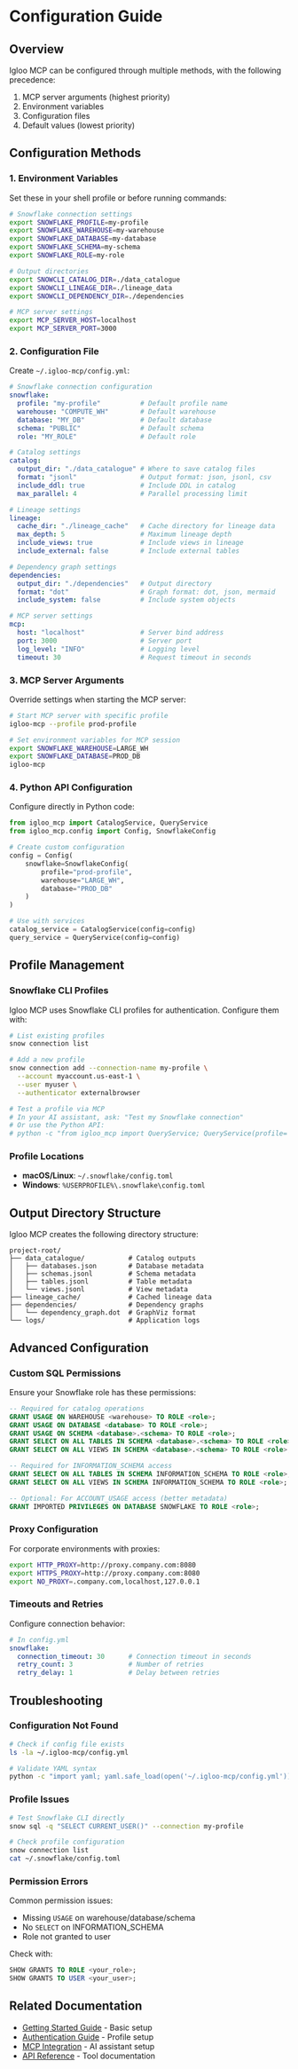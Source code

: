  # Configuration Guide
 
 ## Overview
 
 Igloo MCP can be configured through multiple methods, with the following precedence:
 1. MCP server arguments (highest priority)
 2. Environment variables
 3. Configuration files
 4. Default values (lowest priority)
 
 ## Configuration Methods
 
 ### 1. Environment Variables
 
 Set these in your shell profile or before running commands:
 
 ```bash
 # Snowflake connection settings
 export SNOWFLAKE_PROFILE=my-profile
 export SNOWFLAKE_WAREHOUSE=my-warehouse
 export SNOWFLAKE_DATABASE=my-database
 export SNOWFLAKE_SCHEMA=my-schema
 export SNOWFLAKE_ROLE=my-role
 
 # Output directories
 export SNOWCLI_CATALOG_DIR=./data_catalogue
 export SNOWCLI_LINEAGE_DIR=./lineage_data
 export SNOWCLI_DEPENDENCY_DIR=./dependencies
 
 # MCP server settings
 export MCP_SERVER_HOST=localhost
 export MCP_SERVER_PORT=3000
 ```
 
 ### 2. Configuration File
 
 Create `~/.igloo-mcp/config.yml`:
 
 ```yaml
 # Snowflake connection configuration
 snowflake:
   profile: "my-profile"          # Default profile name
   warehouse: "COMPUTE_WH"        # Default warehouse
   database: "MY_DB"              # Default database
   schema: "PUBLIC"               # Default schema
   role: "MY_ROLE"                # Default role
 
 # Catalog settings
 catalog:
   output_dir: "./data_catalogue" # Where to save catalog files
   format: "jsonl"                # Output format: json, jsonl, csv
   include_ddl: true              # Include DDL in catalog
   max_parallel: 4                # Parallel processing limit
 
 # Lineage settings
 lineage:
   cache_dir: "./lineage_cache"   # Cache directory for lineage data
   max_depth: 5                   # Maximum lineage depth
   include_views: true            # Include views in lineage
   include_external: false        # Include external tables
 
 # Dependency graph settings
 dependencies:
   output_dir: "./dependencies"   # Output directory
   format: "dot"                  # Graph format: dot, json, mermaid
   include_system: false          # Include system objects
 
 # MCP server settings
 mcp:
   host: "localhost"              # Server bind address
   port: 3000                     # Server port
   log_level: "INFO"              # Logging level
   timeout: 30                    # Request timeout in seconds
 ```
 
 ### 3. MCP Server Arguments
 
 Override settings when starting the MCP server:
 
 ```bash
 # Start MCP server with specific profile
 igloo-mcp --profile prod-profile
 
 # Set environment variables for MCP session
 export SNOWFLAKE_WAREHOUSE=LARGE_WH
 export SNOWFLAKE_DATABASE=PROD_DB
 igloo-mcp
 ```
 
 ### 4. Python API Configuration
 
 Configure directly in Python code:
 
 ```python
 from igloo_mcp import CatalogService, QueryService
from igloo_mcp.config import Config, SnowflakeConfig
 
 # Create custom configuration
 config = Config(
     snowflake=SnowflakeConfig(
         profile="prod-profile",
         warehouse="LARGE_WH",
         database="PROD_DB"
     )
 )
 
 # Use with services
 catalog_service = CatalogService(config=config)
 query_service = QueryService(config=config)
 ```
 
 ## Profile Management
 
 ### Snowflake CLI Profiles
 
 Igloo MCP uses Snowflake CLI profiles for authentication. Configure them with:
 
 ```bash
 # List existing profiles
 snow connection list
 
 # Add a new profile
 snow connection add --connection-name my-profile \
   --account myaccount.us-east-1 \
   --user myuser \
   --authenticator externalbrowser
 
 # Test a profile via MCP
 # In your AI assistant, ask: "Test my Snowflake connection"
 # Or use the Python API:
 # python -c "from igloo_mcp import QueryService; QueryService(profile='my-profile')"
 ```
 
 ### Profile Locations
 
 - **macOS/Linux**: `~/.snowflake/config.toml`
 - **Windows**: `%USERPROFILE%\.snowflake\config.toml`
 
 ## Output Directory Structure
 
 Igloo MCP creates the following directory structure:
 
 ```
 project-root/
 ├── data_catalogue/           # Catalog outputs
 │   ├── databases.json        # Database metadata
 │   ├── schemas.jsonl         # Schema metadata
 │   ├── tables.jsonl          # Table metadata
 │   └── views.jsonl           # View metadata
 ├── lineage_cache/            # Cached lineage data
 ├── dependencies/             # Dependency graphs
 │   └── dependency_graph.dot  # GraphViz format
 └── logs/                     # Application logs
 ```
 
 ## Advanced Configuration
 
 ### Custom SQL Permissions
 
 Ensure your Snowflake role has these permissions:
 
 ```sql
 -- Required for catalog operations
 GRANT USAGE ON WAREHOUSE <warehouse> TO ROLE <role>;
 GRANT USAGE ON DATABASE <database> TO ROLE <role>;
 GRANT USAGE ON SCHEMA <database>.<schema> TO ROLE <role>;
 GRANT SELECT ON ALL TABLES IN SCHEMA <database>.<schema> TO ROLE <role>;
 GRANT SELECT ON ALL VIEWS IN SCHEMA <database>.<schema> TO ROLE <role>;
 
 -- Required for INFORMATION_SCHEMA access
 GRANT SELECT ON ALL TABLES IN SCHEMA INFORMATION_SCHEMA TO ROLE <role>;
 GRANT SELECT ON ALL VIEWS IN SCHEMA INFORMATION_SCHEMA TO ROLE <role>;
 
 -- Optional: For ACCOUNT_USAGE access (better metadata)
 GRANT IMPORTED PRIVILEGES ON DATABASE SNOWFLAKE TO ROLE <role>;
 ```
 
 ### Proxy Configuration
 
 For corporate environments with proxies:
 
 ```bash
 export HTTP_PROXY=http://proxy.company.com:8080
 export HTTPS_PROXY=http://proxy.company.com:8080
 export NO_PROXY=.company.com,localhost,127.0.0.1
 ```
 
 ### Timeouts and Retries
 
 Configure connection behavior:
 
 ```yaml
 # In config.yml
 snowflake:
   connection_timeout: 30      # Connection timeout in seconds
   retry_count: 3              # Number of retries
   retry_delay: 1              # Delay between retries
 ```
 
 ## Troubleshooting
 
 ### Configuration Not Found
 
 ```bash
 # Check if config file exists
 ls -la ~/.igloo-mcp/config.yml
 
 # Validate YAML syntax
 python -c "import yaml; yaml.safe_load(open('~/.igloo-mcp/config.yml'))"
 ```
 
 ### Profile Issues
 
 ```bash
 # Test Snowflake CLI directly
 snow sql -q "SELECT CURRENT_USER()" --connection my-profile
 
 # Check profile configuration
 snow connection list
 cat ~/.snowflake/config.toml
 ```
 
 ### Permission Errors
 
 Common permission issues:
 - Missing `USAGE` on warehouse/database/schema
 - No `SELECT` on INFORMATION_SCHEMA
 - Role not granted to user
 
 Check with:
 ```sql
 SHOW GRANTS TO ROLE <your_role>;
 SHOW GRANTS TO USER <your_user>;
 ```
 
 ## Related Documentation
 
 - [Getting Started Guide](getting-started.md) - Basic setup
 - [Authentication Guide](authentication.md) - Profile setup
 - [MCP Integration](mcp-integration.md) - AI assistant setup
 - [API Reference](api-reference.md) - Tool documentation
